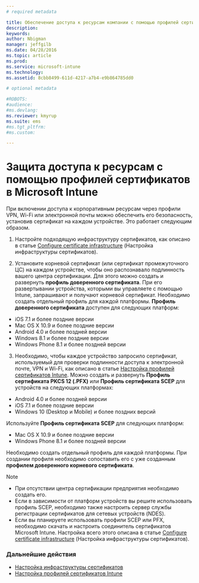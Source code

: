 ```yaml
---
# required metadata

title: Обеспечение доступа к ресурсам компании с помощью профилей сертификатов | Microsoft Intune
description:
keywords:
author: Nbigman
manager: jeffgilb
ms.date: 04/28/2016
ms.topic: article
ms.prod:
ms.service: microsoft-intune
ms.technology:
ms.assetid: 8cbb8499-611d-4217-a7b4-e9b864785dd0

# optional metadata

#ROBOTS:
#audience:
#ms.devlang:
ms.reviewer: kmyrup
ms.suite: ems
#ms.tgt_pltfrm:
#ms.custom:

---
```


# Защита доступа к ресурсам с помощью профилей сертификатов в Microsoft Intune
При включении доступа к корпоративным ресурсам через профили VPN, Wi-Fi или электронной почты можно обеспечить его безопасность, установив сертификат на каждом устройстве. Это работает следующим образом.

1. Настройте подходящую инфраструктуру сертификатов, как описано в статье [Configure certificate infrastructure](configure-certificate-infrastructure.md) (Настройка инфраструктуры сертификатов).

2. Установите корневой сертификат (или сертификат промежуточного ЦС) на каждом устройстве, чтобы оно распознавало подлинность вашего центра сертификации. Для этого можно создать и развернуть **профиль доверенного сертификата**. При его развертывании устройства, которыми вы управляете с помощью Intune, запрашивают и получают корневой сертификат. Необходимо создать отдельный профиль для каждой платформы. **Профиль доверенного сертификата** доступен для следующих платформ:
 -  iOS 7.1 и более поздние версии
 -  Mac OS X 10.9 и более поздние версии
 -  Android 4.0 и более поздней версии
 -  Windows 8.1 и более поздние версии
 -  Windows Phone 8.1 и более поздней версии

3. Необходимо, чтобы каждое устройство запросило сертификат, используемый для проверки подлинности доступа к электронной почте, VPN и Wi-Fi, как описано в статье [Настройка профилей сертификатов Intune](configure-intune-certificate-profiles.md). Можно создать и развернуть **Профиль сертификата PKCS 12 (.PFX)** или **Профиль сертификата SCEP** для устройств на следующих платформах:
 
-  Android 4.0 и более поздней версии
-  iOS 7.1 и более поздние версии
-  Windows 10 (Desktop и Mobile) и более поздних версий 

Используйте **Профиль сертификата SCEP** для следующих платформ:
-   Mac OS X 10.9 и более поздние версии
-   Windows Phone 8.1 и более поздней версии

Необходимо создать отдельный профиль для каждой платформы. При создании профиля необходимо сопоставить его с уже созданным **профилем доверенного корневого сертификата**.

> [!NOTE]           
> -    При отсутствии центра сертификации предприятия необходимо создать его. 
>- Если в зависимости от платформ устройств вы решите использовать профиль SCEP, необходимо также настроить сервер службы регистрации сертификатов для сетевых устройств (NDES).
>-  Если вы планируете использовать профили SCEP или PFX, необходимо скачать и настроить соединитель сертификатов Microsoft Intune.
> Настройка всего этого описана в статье [Configure certificate infrastructure](configure-certificate-infrastructure.md) (Настройка инфраструктуры сертификатов).

### Дальнейшие действия
- [Настройка инфраструктуры сертификатов](configure-certificate-infrastructure.md)
- [Настройка профилей сертификатов Intune](configure-intune-certificate-profiles.md)



<!--HONumber=Jun16_HO1-->


